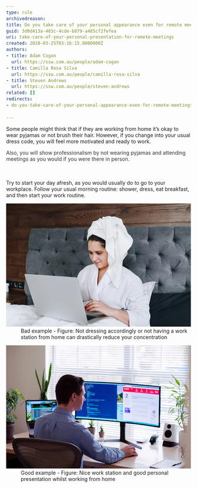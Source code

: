 ```yaml
---
type: rule
archivedreason: 
title: Do you take care of your personal appearance even for remote meetings?
guid: 3d0d413a-403c-4cde-b879-a485cf2fefea
uri: take-care-of-your-personal-presentation-for-remote-meetings
created: 2020-03-25T03:16:15.0000000Z
authors:
- title: Adam Cogan
  url: https://ssw.com.au/people/adam-cogan
- title: Camilla Rosa Silva
  url: https://ssw.com.au/people/camilla-rosa-silva
- title: Steven Andrews
  url: https://ssw.com.au/people/steven-andrews
related: []
redirects:
- do-you-take-care-of-your-personal-appearance-even-for-remote-meetings

---
```



<p>Some people might think that if they are working from home it’s okay to wear pyjamas or not brush their hair. However, if you change into your usual dress code, you will feel more motivated and ready to work.<br></p><span style="color:#333333;">​​Also, you will show professionalism by not wearing pyjamas​ and attending meetings as you would if you were there in person.​​</span><br>
<br><excerpt class='endintro'></excerpt><br>
<p>​Try to start your day afresh, as you would usually do to go to your workplace. Follow your usual morning routine: shower, dress, eat breakfast, and then start your work routine.<br></p><dl class="badImage"><dt>
      <img src="dressing-meeting-bad.jpg" alt="dressing-meeting-bad.jpg" />
   </dt><dd>Bad example - Figure: Not dressing accordingly or not having a work station from home can drastically reduce your concentration</dd></dl><dl class="goodImage"><dt>
         <img src="dressing-meeting-good.jpg" alt="dressing-meeting-good.jpg" />
      </dt><dd>Good example - Figure: Nice work station and good personal presentation whilst working ​from home<span style="color:#444444;">​</span><span style="color:#444444;">​</span></dd></dl>


